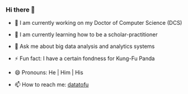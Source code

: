 ### Hi there 👋

<!--
**dr-morris-j/dr-morris-j** is a ✨ _special_ ✨ repository because its `README.md` (this file) appears on your GitHub profile.

Here are some ideas to get you started:

- 🔭 I’m currently working on ...
- 🌱 I’m currently learning ...
- 👯 I’m looking to collaborate on ...
- 🤔 I’m looking for help with ...
- 💬 Ask me about ...
- 📫 How to reach me: ...
- ⚡ Fun fact: ...
-->
- 🔭 I am currently working on my Doctor of Computer Science (DCS)
- 🌱 I am currently learning how to be a scholar-practitioner
- 💬 Ask me about big data analysis and analytics systems

- ⚡ Fun fact: I have a certain fondness for Kung-Fu Panda
- 😄 Pronouns: He | Him | His

- 📫 How to reach me: [datatofu](https://datatofu.wordpress.com)
